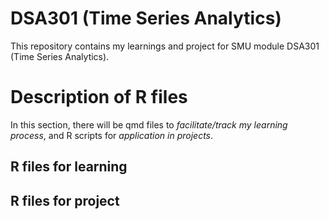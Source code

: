 # DSA301 (Time Series Analytics)
This repository contains my learnings and project for SMU module DSA301 (Time Series Analytics).

# Description of R files
In this section, there will be qmd files to _facilitate/track my learning process_, and R scripts for _application in projects_.
## R files for learning


## R files for project

